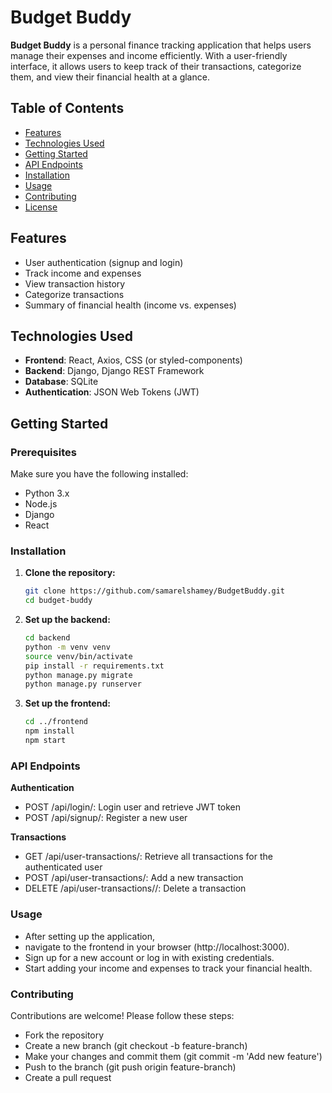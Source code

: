# Budget Buddy

**Budget Buddy** is a personal finance tracking application that helps users manage their expenses and income efficiently. With a user-friendly interface, it allows users to keep track of their transactions, categorize them, and view their financial health at a glance.

## Table of Contents

- [Features](#features)
- [Technologies Used](#technologies-used)
- [Getting Started](#getting-started)
- [API Endpoints](#api-endpoints)
- [Installation](#installation)
- [Usage](#usage)
- [Contributing](#contributing)
- [License](#license)

## Features

- User authentication (signup and login)
- Track income and expenses
- View transaction history
- Categorize transactions
- Summary of financial health (income vs. expenses)

## Technologies Used

- **Frontend**: React, Axios, CSS (or styled-components)
- **Backend**: Django, Django REST Framework
- **Database**: SQLite
- **Authentication**: JSON Web Tokens (JWT)

## Getting Started

### Prerequisites

Make sure you have the following installed:

- Python 3.x
- Node.js
- Django
- React

### Installation

1. **Clone the repository:**

   ```bash
   git clone https://github.com/samarelshamey/BudgetBuddy.git
   cd budget-buddy

2. **Set up the backend:**
    ```bash
    cd backend
    python -m venv venv
    source venv/bin/activate
    pip install -r requirements.txt
    python manage.py migrate
    python manage.py runserver

3. **Set up the frontend:**
    ```bash
    cd ../frontend
    npm install
    npm start

### API Endpoints

**Authentication**
- POST /api/login/: Login user and retrieve JWT token
- POST /api/signup/: Register a new user

**Transactions**
- GET /api/user-transactions/: Retrieve all transactions for the authenticated user
- POST /api/user-transactions/: Add a new transaction
- DELETE /api/user-transactions/<id>/: Delete a transaction

### Usage
- After setting up the application, 
- navigate to the frontend in your browser (http://localhost:3000).
- Sign up for a new account or log in with existing credentials.
- Start adding your income and expenses to track your financial health.

### Contributing
Contributions are welcome! Please follow these steps:

- Fork the repository
- Create a new branch (git checkout -b feature-branch)
- Make your changes and commit them (git commit -m 'Add new feature')
- Push to the branch (git push origin feature-branch)
- Create a pull request